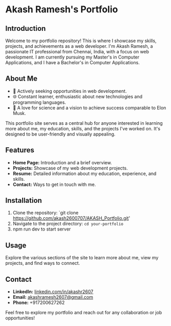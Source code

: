 # Akash Ramesh's Portfolio

## Introduction

Welcome to my portfolio repository! This is where I showcase my skills, projects, and achievements as a web developer. I'm Akash Ramesh, a passionate IT professional from Chennai, India, with a focus on web development. I am currently pursuing my Master's in Computer Applications, and I have a Bachelor's in Computer Applications.

## About Me

- 🚀 Actively seeking opportunities in web development.
- 🌐 Constant learner, enthusiastic about new technologies and programming languages.
- 🔬 A love for science and a vision to achieve success comparable to Elon Musk.

This portfolio site serves as a central hub for anyone interested in learning more about me, my education, skills, and the projects I've worked on. It's designed to be user-friendly and visually appealing.

## Features

- **Home Page:** Introduction and a brief overview.
- **Projects:** Showcase of my web development projects.
- **Resume:** Detailed information about my education, experience, and skills.
- **Contact:** Ways to get in touch with me.

## Installation

1. Clone the repository: `git clone https://github.com/akash2600707/AKASH_Portfolio.git'
2. Navigate to the project directory: `cd your-portfolio`
3. npm run dev to start server

## Usage

Explore the various sections of the site to learn more about me, view my projects, and find ways to connect.


## Contact

- **LinkedIn:** [linkedin.com/in/akashr2607](https://linkedin.com/in/akashr2607)
- **Email:** akashramesh2607@gmail.com
- **Phone:** +917200627262

Feel free to explore my portfolio and reach out for any collaboration or job opportunities!
